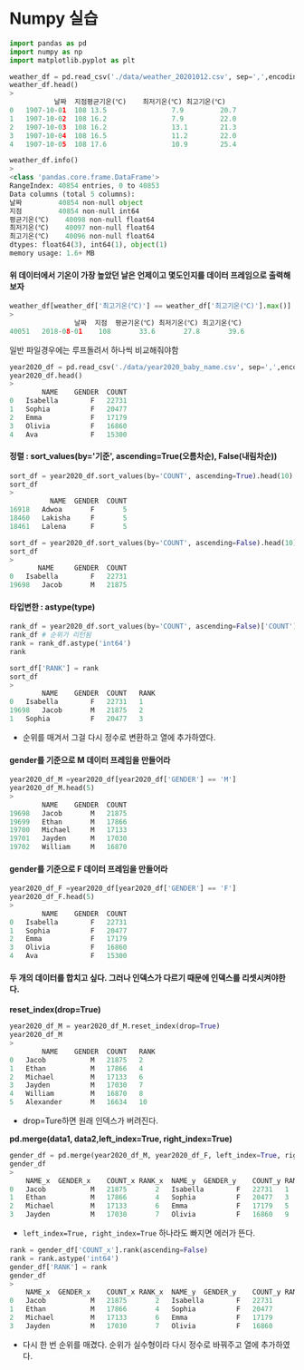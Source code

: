 # Numpy 실습

```python
import pandas as pd
import numpy as np
import matplotlib.pyplot as plt
```

```python
weather_df = pd.read_csv('./data/weather_20201012.csv', sep=',',encoding='cp949')
weather_df.head()
>
		   날짜  지점평균기온(℃)	최저기온(℃)	최고기온(℃)
0	1907-10-01	108	13.5				7.9			20.7
1	1907-10-02	108	16.2				7.9			22.0
2	1907-10-03	108	16.2				13.1		21.3
3	1907-10-04	108	16.5				11.2		22.0
4	1907-10-05	108	17.6				10.9		25.4
```

```python
weather_df.info()
>
<class 'pandas.core.frame.DataFrame'>
RangeIndex: 40854 entries, 0 to 40853
Data columns (total 5 columns):
날짜         40854 non-null object
지점         40854 non-null int64
평균기온(℃)    40098 non-null float64
최저기온(℃)    40097 non-null float64
최고기온(℃)    40096 non-null float64
dtypes: float64(3), int64(1), object(1)
memory usage: 1.6+ MB
```

#### 위 데이터에서 기온이 가장 높았던 날은 언제이고 몇도인지를 데이터 프레임으로 출력해 보자

```python
weather_df[weather_df['최고기온(℃)'] == weather_df['최고기온(℃)'].max()]
> 
				날짜	지점	평균기온(℃)	최저기온(℃)	최고기온(℃)
40051	2018-08-01	  108	    33.6	   27.8	      39.6
```

일반 파일경우에는 루프돌려서 하나씩 비교해줘야함

```python
year2020_df = pd.read_csv('./data/year2020_baby_name.csv', sep=',',encoding='cp949')
year2020_df.head()
>
		NAME	GENDER	COUNT
0	Isabella		F	22731
1	Sophia			F	20477
2	Emma			F	17179
3	Olivia			F	16860
4	Ava				F	15300
```

#### 정렬 : sort_values(by='기준', ascending=True(오름차순), False(내림차순))

```python
sort_df = year2020_df.sort_values(by='COUNT', ascending=True).head(10)
sort_df
>
          NAME	GENDER	COUNT
16918	Adwoa		F		5
18460	Lakisha		F		5
18461	Lalena		F		5
```

```python
sort_df = year2020_df.sort_values(by='COUNT', ascending=False).head(10)
sort_df
>
       NAME		GENDER	COUNT
0	Isabella		F	22731
19698	Jacob		M	21875
```

#### 타입변한 : astype(type)

```python
rank_df = year2020_df.sort_values(by='COUNT', ascending=False)['COUNT'].rank(ascending=False)
rank_df # 순위가 리턴됨
rank = rank_df.astype('int64')
rank

sort_df['RANK'] = rank
sort_df
>
		NAME	GENDER	COUNT	RANK
0	Isabella		F	22731	1
19698	Jacob		M	21875	2
1	Sophia			F	20477	3
```

- 순위를 매겨서 그걸 다시 정수로 변환하고 열에 추가하였다.

#### gender를 기준으로 M 데이터 프레임을 만들어라

```python
year2020_df_M =year2020_df[year2020_df['GENDER'] == 'M']
year2020_df_M.head(5)
>
		NAME	GENDER	COUNT
19698	Jacob		M	21875
19699	Ethan		M	17866
19700	Michael		M	17133
19701	Jayden		M	17030
19702	William		M	16870
```

#### gender를 기준으로 F 데이터 프레임을 만들어라

```python
year2020_df_F =year2020_df[year2020_df['GENDER'] == 'F']
year2020_df_F.head(5)
>
		NAME	GENDER	COUNT
0	Isabella		F	22731
1	Sophia			F	20477
2	Emma			F	17179
3	Olivia			F	16860
4	Ava				F	15300
```

#### 두 개의 데이터를 합치고 싶다. 그러나 인덱스가 다르기 때문에 인덱스를 리셋시켜야한다.

**reset_index(drop=True)**

```python
year2020_df_M = year2020_df_M.reset_index(drop=True)
year2020_df_M
>
		NAME	GENDER	COUNT	RANK
0	Jacob			M	21875	2
1	Ethan			M	17866	4
2	Michael			M	17133	6
3	Jayden			M	17030	7
4	William			M	16870	8
5	Alexander		M	16634	10
```

- drop=Ture하면 원래 인덱스가 버려진다.

**pd.merge(data1, data2,left_index=True, right_index=True)**

```python
gender_df = pd.merge(year2020_df_M, year2020_df_F, left_index=True, right_index=True)
gender_df 
>
	NAME_x	GENDER_x	COUNT_x	RANK_x	NAME_y	GENDER_y	COUNT_y	RANK_y
0	Jacob			M	21875		2	Isabella		F	22731	1
1	Ethan			M	17866		4	Sophia			F	20477	3
2	Michael			M	17133		6	Emma			F	17179	5
3	Jayden			M	17030		7	Olivia			F	16860	9
```

- `left_index=True, right_index=True` 하나라도 빠지면 에러가 뜬다.

```python
rank = gender_df['COUNT_x'].rank(ascending=False)
rank = rank.astype('int64')
gender_df['RANK'] = rank
gender_df
>
	NAME_x	GENDER_x	COUNT_x	RANK_x	NAME_y	GENDER_y	COUNT_y	RANK_y	RANK
0	Jacob			M	21875		2	Isabella		F	22731		1	1
1	Ethan			M	17866		4	Sophia			F	20477		3	2
2	Michael			M	17133		6	Emma			F	17179		5	3
3	Jayden			M	17030		7	Olivia			F	16860		9	4
```

- 다시 한 번 순위를 매겼다. 순위가 실수형이라 다시 정수로 바꿔주고 열에 추가하였다. 





